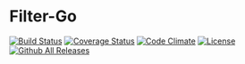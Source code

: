 # Filter-Go

[![Build Status](https://travis-ci.org/wincam/go-filter.svg?branch=master)](https://travis-ci.org/wincam/go-filter)
[![Coverage Status](https://coveralls.io/repos/github/wincam/go-filter/badge.svg)](https://coveralls.io/github/wincam/go-filter)
[![Code Climate](https://img.shields.io/codeclimate/github/wincam/go-filter.svg)]()
[![License](https://img.shields.io/github/license/wincam/go-filter.svg)]()
[![Github All Releases](https://img.shields.io/github/downloads/wincam/go-filter/total.svg)](https://github.com/wincam/go-filter/releases)
